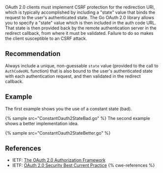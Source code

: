 OAuth 2.0 clients must implement CSRF protection for the redirection URI, which is typically accomplished by including a "state" value that binds the request to the user's authenticated state. The Go OAuth 2.0 library allows you to specify a "state" value which is then included in the auth code URL. That state is then provided back by the remote authentication server in the redirect callback, from where it must be validated. Failure to do so makes the client susceptible to an CSRF attack.


## Recommendation
Always include a unique, non-guessable `state` value (provided to the call to `AuthCodeURL` function) that is also bound to the user's authenticated state with each authentication request, and then validated in the redirect callback.


## Example
The first example shows you the use of a constant state (bad).

{% sample src="ConstantOauth2StateBad.go" %}
The second example shows a better implementation idea.

{% sample src="ConstantOauth2StateBetter.go" %}

## References
* IETF: [The OAuth 2.0 Authorization Framework](https://tools.ietf.org/html/rfc6749#section-10.12)
* IETF: [OAuth 2.0 Security Best Current Practice](https://tools.ietf.org/html/draft-ietf-oauth-security-topics-15#section-2.1)
{% cwe-references %}
